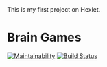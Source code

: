 ##
This is my first project on Hexlet.

# Brain Games

[![Maintainability](https://api.codeclimate.com/v1/badges/a99a88d28ad37a79dbf6/maintainability)](https://codeclimate.com/github/codeclimate/codeclimate/maintainability)
[![Build Status](https://travis-ci.org/aldarg/project-lvl1-s508.svg?branch=master)](https://travis-ci.org/aldarg/project-lvl1-s508)
